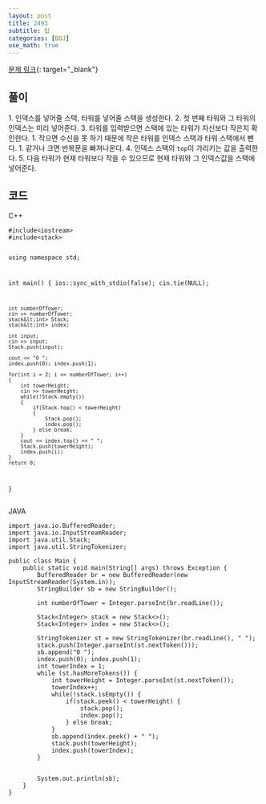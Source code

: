 ```yaml
---
layout: post
title: 2493
subtitle: 탑
categories: [BOJ]
use_math: true
---
```


[문제 링크](https://www.acmicpc.net/problem/12891){: target="_blank"}

<h2 class="section-heading">풀이</h2>
1. 인덱스를 넣어줄 스택, 타워를 넣어줄 스택을 생성한다.
2. 첫 번째 타워와 그 타워의 인덱스는 미리 넣어준다.
3. 타워를 입력받으면 스택에 있는 타워가 자신보다 작은지 확인한다.
    1. 작으면 수신을 못 하기 때문에 작은 타워를 인덱스 스택과 타워 스택에서 뺀다.
    1. 같거나 크면 반복문을 빠져나온다.
4. 인덱스 스택의 <code>top</code>이 가리키는 값을 출력한다.
5. 다음 타워가 현재 타워보다 작을 수 있으므로 현재 타워와 그 인덱스값을 스택에 넣어준다.
<h2 class="section-heading">코드</h2>
C++
<pre><code class="cpp">#include&lt;iostream>
#include&lt;stack>

using namespace std;

int main()
{
    ios::sync_with_stdio(false);
    cin.tie(NULL);

    int numberOfTower;
    cin >> numberOfTower;
    stack&lt;int> Stack;
    stack&lt;int> index;
	
    int input;
    cin >> input;
    Stack.push(input);

    cout << "0 ";
    index.push(0); index.push(1);
    
    for(int i = 2; i <= numberOfTower; i++)
    {
        int towerHeight;
        cin >> towerHeight;
        while(!Stack.empty())
        {
            if(Stack.top() < towerHeight)
            {
                Stack.pop();
                index.pop();
            } else break;
        }
        cout << index.top() << " ";
        Stack.push(towerHeight);
        index.push(i);
    }
	return 0;
}</code></pre>
JAVA
<pre><code class="java">import java.io.BufferedReader;
import java.io.InputStreamReader;
import java.util.Stack;
import java.util.StringTokenizer;

public class Main {
	public static void main(String[] args) throws Exception {
		BufferedReader br = new BufferedReader(new InputStreamReader(System.in));
		StringBuilder sb = new StringBuilder();
		
		int numberOfTower = Integer.parseInt(br.readLine());
		
		Stack&lt;Integer> stack = new Stack<>();
		Stack&lt;Integer> index = new Stack<>();
		
		StringTokenizer st = new StringTokenizer(br.readLine(), " ");
		stack.push(Integer.parseInt(st.nextToken()));
		sb.append("0 ");
		index.push(0); index.push(1); 
		int towerIndex = 1;
		while (st.hasMoreTokens()) {
			int towerHeight = Integer.parseInt(st.nextToken());
			towerIndex++;
			while(!stack.isEmpty()) {
				if(stack.peek() < towerHeight) {
					stack.pop();
					index.pop();
				} else break;
			}
			sb.append(index.peek() + " ");
			stack.push(towerHeight);
			index.push(towerIndex);
		}
		
		
		System.out.println(sb);
	}
}</code></pre>
